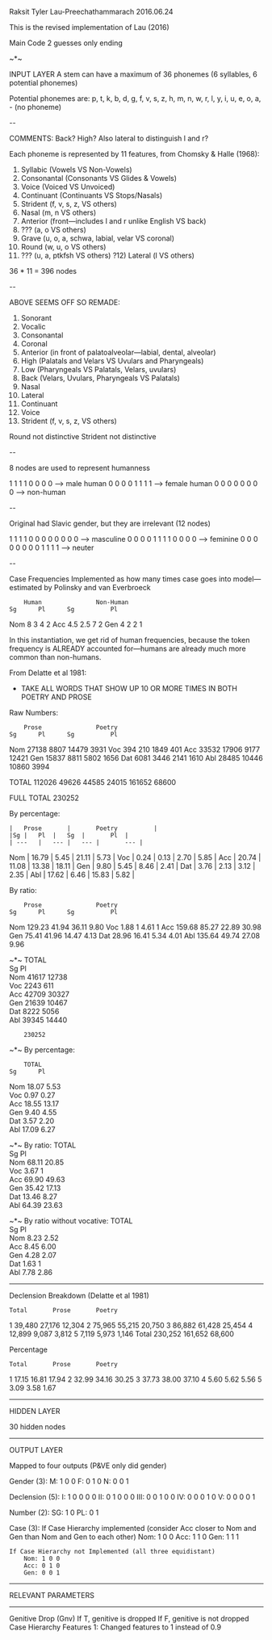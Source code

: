 Raksit Tyler Lau-Preechathammarach
2016.06.24

This is the revised implementation of Lau (2016)

Main Code 2 guesses only ending

~*~

INPUT LAYER
A stem can have a maximum of 36 phonemes (6 syllables, 6 potential phonemes)

Potential phonemes are: p, t, k, b, d, g, f, v, s, z, h, m, n, w, r, l, y, i, u, e, o, a, - (no phoneme)

--

COMMENTS: Back? High? Also lateral to distinguish l and r?

Each phoneme is represented by 11 features, from Chomsky & Halle (1968):
1) Syllabic (Vowels VS Non-Vowels)
2) Consonantal (Consonants VS Glides & Vowels)
3) Voice (Voiced VS Unvoiced)
4) Continuant (Continuants VS Stops/Nasals)
5) Strident (f, v, s, z, VS others)
6) Nasal (m, n VS others)
7) Anterior (front—includes l and r unlike English VS back)
8) ??? (a, o VS others)
9) Grave (u, o, a, schwa, labial, velar VS coronal)
10) Round (w, u, o VS others)
11) ??? (u, a, ptkfsh VS others)
?12) Lateral (l VS others)

36 * 11 = 396 nodes

--

ABOVE SEEMS OFF SO REMADE:

1) Sonorant
2) Vocalic
3) Consonantal
4) Coronal
5) Anterior (in front of palatoalveolar—labial, dental, alveolar)
6) High (Palatals and Velars VS Uvulars and Pharyngeals)
7) Low (Pharyngeals VS Palatals, Velars, uvulars)
8) Back (Velars, Uvulars, Pharyngeals VS Palatals)
9) Nasal 
10) Lateral
11) Continuant
12) Voice
13) Strident (f, v, s, z, VS others)

Round not distinctive
Strident not distinctive

--

8 nodes are used to represent humanness

1 1 1 1 0 0 0 0 —> male human
0 0 0 0 1 1 1 1 —> female human
0 0 0 0 0 0 0 0 —> non-human

--

Original had Slavic gender, but they are irrelevant (12 nodes)

1 1 1 1 0 0 0 0 0 0 0 0 —> masculine
0 0 0 0 1 1 1 1 0 0 0 0 —> feminine
0 0 0 0 0 0 0 0 1 1 1 1 —> neuter

--

Case Frequencies Implemented as how many times case goes into model—estimated by Polinsky and van Everbroeck

		Human				Non-Human
	Sg		Pl		Sg			Pl
Nom	8		3		4			2
Acc	4.5		2.5		7			2
Gen	4		2		2			1

In this instantiation, we get rid of human frequencies, because the token frequency is ALREADY accounted for—humans are already much more common than non-humans.

From Delatte et al 1981:

* TAKE ALL WORDS THAT SHOW UP 10 OR MORE TIMES IN BOTH POETRY AND PROSE

Raw Numbers:

		Prose				Poetry
	Sg		Pl		Sg			Pl
Nom	27138		8807		14479			3931
Voc	394		210		1849			401
Acc	33532		17906		9177			12421
Gen	15837		8811		5802			1656
Dat	6081		3446		2141			1610
Abl	28485		10446		10860			3994

TOTAL	112026		49626		44585			24015
		161652				68600

FULL TOTAL			230252

By percentage:

	|	Prose		|		Poetry			|
	|Sg	|	Pl	|	Sg	|		Pl	|
	| ---	|	---	|	---	|		---	|
Nom	| 16.79	|	5.45	|	21.11	|		5.73	|
Voc	| 0.24	|	0.13	|	2.70	|		5.85	|
Acc	| 20.74	|	11.08	|	13.38	|		18.11	|
Gen	| 9.80	|	5.45	|	8.46	|		2.41	|
Dat	| 3.76	|	2.13	|	3.12	|		2.35	|
Abl	| 17.62	|	6.46	|	15.83	|		5.82	|

By ratio:

		Prose				Poetry
	Sg		Pl		Sg			Pl
Nom	129.23		41.94		36.11			9.80
Voc	1.88		1		4.61			1
Acc	159.68		85.27		22.89			30.98
Gen	75.41		41.96		14.47			4.13
Dat	28.96		16.41		5.34			4.01
Abl	135.64		49.74		27.08			9.96

~*~
		TOTAL		
	Sg		Pl		
Nom	41617		12738					
Voc	2243		611					
Acc	42709		30327					
Gen	21639		10467					
Dat	8222		5056					
Abl	39345		14440	

		230252

~*~
By percentage:		

		TOTAL		
	Sg		Pl		
Nom	18.07		5.53					
Voc	0.97		0.27					
Acc	18.55		13.17					
Gen	9.40		4.55					
Dat	3.57		2.20					
Abl	17.09		6.27			

~*~
By ratio:
		TOTAL		
	Sg		Pl		
Nom	68.11		20.85					
Voc	3.67		1					
Acc	69.90		49.63					
Gen	35.42		17.13					
Dat	13.46		8.27					
Abl	64.39		23.63

~*~
By ratio without vocative:
		TOTAL		
	Sg		Pl		
Nom	8.23		2.52					
Acc	8.45		6.00					
Gen	4.28		2.07					
Dat	1.63		1					
Abl	7.78		2.86

***

Declension Breakdown (Delatte et al 1981)

	Total		Prose		Poetry
1	39,480		27,176		12,304
2	75,965		55,215		20,750
3	86,882		61,428		25,454
4	12,899		9,087		3,812
5	7,119		5,973		1,146
Total	230,252		161,652		68,600

Percentage

	Total		Prose		Poetry
1	17.15		16.81		17.94
2	32.99		34.16		30.25
3	37.73		38.00		37.10
4	5.60		5.62		5.56
5	3.09		3.58		1.67


***

HIDDEN LAYER

30 hidden nodes

***

OUTPUT LAYER

Mapped to four outputs (P&VE only did gender)

Gender (3):
	M: 1 0 0
	F: 0 1 0
	N: 0 0 1

Declension (5):
	I: 1 0 0 0 0
	II: 0 1 0 0 0
	III: 0 0 1 0 0 
	IV: 0 0 0 1 0
	V: 0 0 0 0 1

Number (2):
	SG: 1 0
	PL: 0 1

Case (3):
	If Case Hierarchy implemented (consider Acc closer to Nom and Gen than Nom and Gen to each other)
		Nom: 1 0 0
		Acc: 1 1 0
		Gen: 1 1 1

	If Case Hierarchy not Implemented (all three equidistant)
		Nom: 1 0 0
		Acc: 0 1 0
		Gen: 0 0 1

*******************
RELEVANT PARAMETERS
*******************

Genitive Drop (Gnv)
	If T, genitive is dropped
	If F, genitive is not dropped
Case Hierarchy
Features 1: Changed features to 1 instead of 0.9

